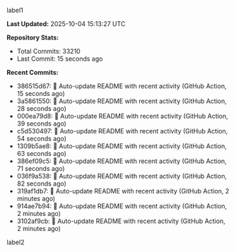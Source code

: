 
label1 
<!-- ACTIVITY_START -->
**Last Updated:** 2025-10-04 15:13:27 UTC

**Repository Stats:**
- Total Commits: 33210
- Last Commit: 15 seconds ago

**Recent Commits:**
- 386515d67: 🤖 Auto-update README with recent activity (GitHub Action, 15 seconds ago)
- 3a5861550: 🤖 Auto-update README with recent activity (GitHub Action, 28 seconds ago)
- 000ea79d8: 🤖 Auto-update README with recent activity (GitHub Action, 39 seconds ago)
- c5d530497: 🤖 Auto-update README with recent activity (GitHub Action, 54 seconds ago)
- 1309b5ae8: 🤖 Auto-update README with recent activity (GitHub Action, 63 seconds ago)
- 386ef09c5: 🤖 Auto-update README with recent activity (GitHub Action, 71 seconds ago)
- 036f9a538: 🤖 Auto-update README with recent activity (GitHub Action, 82 seconds ago)
- 319af1db7: 🤖 Auto-update README with recent activity (GitHub Action, 2 minutes ago)
- 914ae7b94: 🤖 Auto-update README with recent activity (GitHub Action, 2 minutes ago)
- 3102af9cb: 🤖 Auto-update README with recent activity (GitHub Action, 2 minutes ago)
<!-- ACTIVITY_END -->

label2
